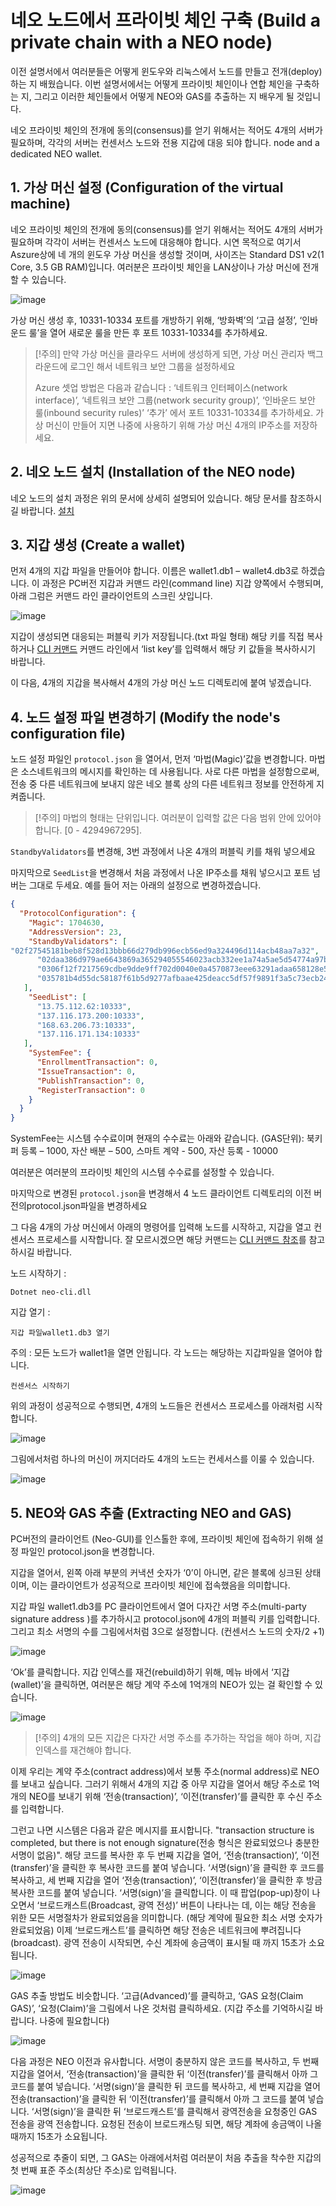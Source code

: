 # 네오 노드에서 프라이빗 체인 구축 (Build a private chain with a NEO node)

이전 설명서에서 여러분들은 어떻게 윈도우와 리눅스에서 노드를 만들고 전개(deploy)하는 지 배웠습니다. 이번 설명서에서는 어떻게 프라이빗 체인이나 연합 체인을 구축하는 지, 그리고 이러한 체인들에서 어떻게 NEO와 GAS를 추출하는 지 배우게 될 것입니다. 

네오 프라이빗 체인의 전개에 동의(consensus)를 얻기 위해서는 적어도 4개의 서버가 필요하며, 각각의 서버는 컨센서스 노드와 전용 지갑에 대응 되야 합니다. 
node and a dedicated NEO wallet.

## 1. 가상 머신 설정 (Configuration of the virtual machine)

네오 프라이빗 체인의 전개에 동의(consensus)를 얻기 위해서는 적어도 4개의 서버가 필요하며 각각이 서버는 컨센서스 노드에 대응해야 합니다. 시연 목적으로 여기서 Aszure상에 네 개의 윈도우 가상 머신을 생성할 것이며, 사이즈는 Standard DS1 v2(1 Core, 3.5 GB RAM)입니다. 여러분은 프라이빗 체인을 LAN상이나 가상 머신에 전개 할 수 있습니다.

![image](https://github.com/neo-project/docs/blob/master/assets/privatechain_1.png)

가상 머신 생성 후, 10331-10334 포트를 개방하기 위해, ‘방화벽’의 ‘고급 설정’, ‘인바운드 룰’을 열어 새로운 룰을 만든 후 포트 10331-10334를 추가하세요.

> [!주의]
> 만약 가상 머신을 클라우드 서버에 생성하게 되면, 가상 머신 관리자 백그라운드에 로그인 해서 네트워크 보안 그룹을 설정하세요
>
> Azure 셋업 방법은 다음과 같습니다 : ‘네트워크 인터페이스(network interface)’, ‘네트워크 보안 그룹(network security group)’, ‘인바운드 보안 룰(inbound security rules)’ ‘추가’ 에서 포트 10331-10334를 추가하세요.
가상 머신이 만들어 지면 나중에 사용하기 위해 가상 머신 4개의 IP주소를 저장하세요.

## 2. 네오 노드 설치 (Installation of the NEO node)

네오 노드의 설치 과정은 위의 문서에 상세히 설명되어 있습니다. 해당 문서를 참조하시길 바랍니다. [설치](setup.md)

## 3. 지갑 생성 (Create a wallet)

먼저 4개의 지갑 파일을 만들어야 합니다. 이름은 wallet1.db1 – wallet4.db3로 하겠습니다. 이 과정은 PC버전 지갑과 커맨드 라인(command line) 지갑 양쪽에서 수행되며, 아래 그럼은 커맨드 라인 클라이언트의 스크린 샷입니다. 

![image](https://github.com/neo-project/docs/blob/master/assets/privatechain_3.png)

지갑이 생성되면 대응되는 퍼블릭 키가 저장됩니다.(txt 파일 형태) 해당 키를 직접 복사하거나 [CLI 커맨드](cli.md) 커맨드 라인에서 ‘list key’를 입력해서 해당 키 값들을 복사하시기 바랍니다.

이 다음,  4개의 지갑을 복사해서 4개의 가상 머신 노드 디렉토리에 붙여 넣겠습니다. 

## 4. 노드 설정 파일 변경하기 (Modify the node's configuration file)

노드 설정 파일인 `protocol.json` 을 열어서, 먼저 ‘마법(Magic)’값을 변경합니다. 마법은 소스네트워크의 메시지를 확인하는 데 사용됩니다. 사로 다른 마법을 설정함으로써, 전송 중 다른 네트워크에 보내지 않은 네오 블록 상의 다른 네트워크 정보를 안전하게 지켜줍니다. 

> [!주의]
> 마법의 형태는 단위입니다. 여러분이 입력할 값은 다음 범위 안에 있어야 합니다. 
[0 - 4294967295].

`StandbyValidators`를 변경해, 3번 과정에서 나온 4개의 퍼블릭 키를 채워 넣으세요

마지막으로 `SeedList`을 변경해서 처음 과정에서 나온 IP주소를 채워 넣으시고 포트 넘버는 그대로 두세요. 예를 들어 저는 아래의 설정으로 변경하겠습니다.

```json
{
  "ProtocolConfiguration": {
    "Magic": 1704630,
    "AddressVersion": 23,
    "StandbyValidators": [
"02f27545181beb8f528d13bbb66d279db996ecb56ed9a324496d114acb48aa7a32",
      "02daa386d979ae6643869a365294055546023acb332ee1a74a5ae5d54774a97bac",
      "0306f12f7217569cdbe9dde9ff702d0040e0a4570873eee63291adaa658128e55c",
      "035781b4d55dc58187f61b5d9277afbaae425deacc5df57f9891f3a5c73ecb24df"
   ],
    "SeedList": [
      "13.75.112.62:10333",
      "137.116.173.200:10333",
      "168.63.206.73:10333",
      "137.116.171.134:10333"
   ],
    "SystemFee": {
      "EnrollmentTransaction": 0,
      "IssueTransaction": 0,
      "PublishTransaction": 0,
      "RegisterTransaction": 0
    }
  }
}
```
SystemFee는 시스템 수수료이며 현재의 수수료는 아래와 같습니다. (GAS단위):
북키퍼 등록 – 1000, 자산 배분 – 500, 스마트 계약 - 500, 자산 등록 - 10000

여러분은 여러분의 프라이빗 체인의 시스템 수수료를 설정할 수 있습니다. 

마지막으로 변경된 `protocol.json`을 변경해서 4 노드 클라이언트 디렉토리의 이전 버전의protocol.json파일을 변경하세요

그 다음 4개의 가상 머신에서 아래의 명령어를 입력해 노드를 시작하고, 지갑을 열고 컨센서스 프로세스를 시작합니다. 잘 모르시겠으면 해당 커맨드는 [CLI 커맨드 참조](cli.md)를 참고하시길 바랍니다.

노드 시작하기 :

`Dotnet neo-cli.dll`

지갑 열기 :

`지갑 파일wallet1.db3 열기`

주의 : 모든 노드가 wallet1을 열면 안됩니다. 각 노드는 해당하는 지갑파일을 열어야 합니다.

`컨센서스 시작하기`

위의 과정이 성공적으로 수행되면, 4개의 노드들은 컨센서스 프로세스를 아래처럼 시작합니다. 

![image](https://github.com/neo-project/docs/blob/master/assets/privatechain_8.png)

그림에서처럼 하나의 머신이 꺼지더라도 4개의 노드는 컨세서스를 이룰 수 있습니다. 

![image](https://github.com/neo-project/docs/blob/master/assets/privatechain_9.png)



## 5. NEO와 GAS 추출 (Extracting NEO and GAS)

PC버전의 클라이언트 (Neo-GUI)를 인스톨한 후에, 프라이빗 체인에 접속하기 위해 설정 파일인 protocol.json을 변경합니다.

지갑을 열어서, 왼쪽 아래 부분의 커낵션 숫자가 ‘0’이 아니면, 같은 블록에 싱크된 상태이며, 이는 클라이언트가 성공적으로 프라이빗 체인에 접속했음을 의미합니다. 

지갑 파일 wallet1.db3를 PC 클라이언트에서 열어 다자간 서명 주소(multi-party signature address )를 추가하시고 protocol.json에 4개의 퍼블릭 키를 입력합니다. 그리고 최소 서명의 수를 그림에서처럼 3으로 설정합니다. (컨센서스 노드의 숫자/2 +1)

![image](https://github.com/neo-project/docs/blob/master/assets/privatechain_12.png)

‘Ok’를 클릭합니다. 지갑 인덱스를 재건(rebuild)하기 위해, 메뉴 바에서 ‘지갑(wallet)’을 클릭하면, 여러분은 해당 계약 주소에 1억개의 NEO가 있는 걸 확인할 수 있습니다. 

![image](https://github.com/neo-project/docs/blob/master/assets/privatechain_14.png)

> [!주의]
> 4개의 모든 지갑은 다자간 서명 주소를 추가하는 작업을 해야 하며, 지갑 인덱스를 재건해야 합니다.

이제 우리는 계약 주소(contract address)에서 보통 주소(normal address)로 NEO를 보내고 싶습니다. 그러기 위해서 4개의 지갑 중 아무 지갑을 열어서 해당 주소로 1억개의 NEO를 보내기 위해  ‘전송(transaction)’, ‘이전(transfer)’를 클릭한 후 수신 주소를 입력합니다.

그런고 나면 시스템은 다음과 같은 메시지를 표시합니다. "transaction structure is completed, but there is not enough signature(전송 형식은 완료되었으나 충분한 서명이 없음)". 해당 코드를 복사한 후 두 번째 지갑을 열어, ‘전송(transaction)’, ‘이전(transfer)’을 클릭한 후 복사한 코드를 붙여 넣습니다. ‘서명(sign)’을 클릭한 후 코드를 복사하고, 세 번째 지갑을 열어 ‘전송(transaction)’, ‘이전(transfer)’을 클릭한 후 방금 복사한 코드를 붙여 넣습니다. ‘서명(sign)’을 클릭합니다. 이 때 팝업(pop-up)창이 나오면서 ‘브로드캐스트(Broadcast, 광역 전성)’ 버튼이 나타나는 데, 이는 해당 전송을 위한 모든 서명절차가 완료되었음을 의미합니다. (해당 계약에 필요한 최소 서명 숫자가 완료되었음) 이제 ‘브로드캐스트’를 클릭하면 해당 전송은 네트워크에 뿌려집니다(broadcast). 광역 전송이 시작되면, 수신 계좌에 송금액이 표시될 때 까지 15초가 소요됩니다. 


![image](https://github.com/neo-project/docs/blob/master/assets/privatechain_20.png)

GAS 추출 방법도 비슷합니다. ‘고급(Advanced)’를 클릭하고, ‘GAS 요청(Claim GAS)’, ‘요청(Claim)’을 그림에서 나온 것처럼 클릭하세요. (지갑 주소를 기억하시길 바랍니다. 나중에 필요합니다)

![image](https://github.com/neo-project/docs/blob/master/assets/privatechain_21.png)

다음 과정은 NEO 이전과 유사합니다. 서명이 충분하지 않은 코드를 복사하고, 두 번째 지갑을 열어서, ‘전송(transaction)’을 클릭한 뒤 ‘이전(transfer)’를 클릭해서 아까 그 코드를 붙여 넣습니다. ‘서명(sign)’을 클릭한 뒤 코드를 복사하고, 세 번째 지갑을 열어 전송(transaction)’을 클릭한 뒤 ‘이전(transfer)’를 클릭해서 아까 그 코드를 붙여 넣습니다. ‘서명(sign)’을 클릭한 뒤 ‘브로드캐스트’를 클릭해서 광역전송을 요청중인 GAS 전송을 광역 전송합니다. 요청된 전송이 브로드캐스팅 되면, 해당 계좌에 송금액이 나올 때까지 15초가 소요됩니다. 

성공적으로 추줄이 되면, 그 GAS는 아래에서처럼 여러분이 처음 추출을 착수한 지갑의 첫 번째 표준 주소(최상단 주소)로 입력됩니다. 

![image](https://github.com/neo-project/docs/blob/master/assets/privatechain_26.png)
